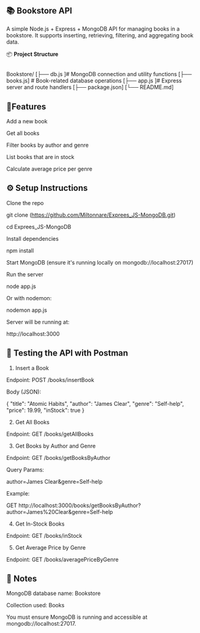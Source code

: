 ## 📚 **Bookstore API**

A simple Node.js + Express + MongoDB API for managing books in a bookstore. It supports inserting, retrieving, filtering, and aggregating book data.

📦 **Project Structure**

##
Bookstore/
[├── db.js ]# MongoDB connection and utility functions
[├── books.js] # Book-related database operations
[├── app.js ]# Express server and route handlers
[├── package.json]
[└── README.md]
##

## 🚀**Features**

Add a new book

Get all books

Filter books by author and genre

List books that are in stock

Calculate average price per genre

## ⚙️ **Setup Instructions**

Clone the repo

git clone (https://github.com/Miltonnare/Exprees_JS-MongoDB.git)

cd Exprees_JS-MongoDB

Install dependencies


npm install

Start MongoDB (ensure it's running locally on mongodb://localhost:27017)

Run the server


node app.js

Or with nodemon:


nodemon app.js

Server will be running at:

http://localhost:3000

## 🧪 **Testing the API with Postman**

1. Insert a Book
   
Endpoint: POST /books/insertBook

Body (JSON):


{
  "title": "Atomic Habits",
  "author": "James Clear",
  "genre": "Self-help",
  "price": 19.99,
  "inStock": true
}

2. Get All Books

Endpoint: GET /books/getAllBooks

3. Get Books by Author and Genre

Endpoint: GET /books/getBooksByAuthor

Query Params:

author=James Clear&genre=Self-help

Example:

GET http://localhost:3000/books/getBooksByAuthor?author=James%20Clear&genre=Self-help

4. Get In-Stock Books

Endpoint: GET /books/inStock


5. Get Average Price by Genre
   
Endpoint: GET /books/averagePriceByGenre


## 📌 **Notes**

MongoDB database name: Bookstore

Collection used: Books

You must ensure MongoDB is running and accessible at mongodb://localhost:27017.
